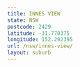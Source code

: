 ```yaml
---
title: INNES VIEW
state: NSW
postcode: 2429
latitude: -31.770375
longitude: 152.292395
url: /nsw/innes-view/
layout: suburb
---
```

